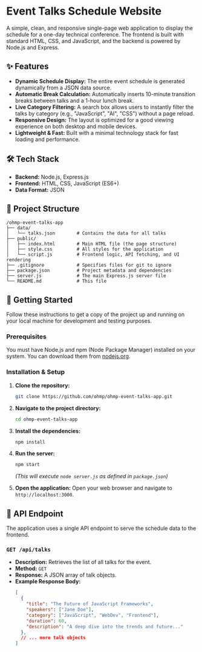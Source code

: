 # Event Talks Schedule Website

A simple, clean, and responsive single-page web application to display the schedule for a one-day technical conference. The frontend is built with standard HTML, CSS, and JavaScript, and the backend is powered by Node.js and Express.

## ✨ Features

*   **Dynamic Schedule Display:** The entire event schedule is generated dynamically from a JSON data source.
*   **Automatic Break Calculation:** Automatically inserts 10-minute transition breaks between talks and a 1-hour lunch break.
*   **Live Category Filtering:** A search box allows users to instantly filter the talks by category (e.g., "JavaScript", "AI", "CSS") without a page reload.
*   **Responsive Design:** The layout is optimized for a good viewing experience on both desktop and mobile devices.
*   **Lightweight & Fast:** Built with a minimal technology stack for fast loading and performance.

## 🛠️ Tech Stack

*   **Backend:** Node.js, Express.js
*   **Frontend:** HTML, CSS, JavaScript (ES6+)
*   **Data Format:** JSON

## 📂 Project Structure

```
/ohmp-event-talks-app
├── data/
│   └── talks.json        # Contains the data for all talks
├── public/
│   ├── index.html        # Main HTML file (the page structure)
│   ├── style.css         # All styles for the application
│   └── script.js         # Frontend logic, API fetching, and UI rendering
├── .gitignore            # Specifies files for git to ignore
├── package.json          # Project metadata and dependencies
├── server.js             # The main Express.js server file
└── README.md             # This file
```

## 🚀 Getting Started

Follow these instructions to get a copy of the project up and running on your local machine for development and testing purposes.

### Prerequisites

You must have Node.js and npm (Node Package Manager) installed on your system. You can download them from [nodejs.org](https://nodejs.org/).

### Installation & Setup

1.  **Clone the repository:**
    ```sh
    git clone https://github.com/ohmp/ohmp-event-talks-app.git
    ```

2.  **Navigate to the project directory:**
    ```sh
    cd ohmp-event-talks-app
    ```

3.  **Install the dependencies:**
    ```sh
    npm install
    ```

4.  **Run the server:**
    ```sh
    npm start
    ```
    *(This will execute `node server.js` as defined in `package.json`)*

5.  **Open the application:**
    Open your web browser and navigate to `http://localhost:3000`.

## 🔌 API Endpoint

The application uses a single API endpoint to serve the schedule data to the frontend.

### `GET /api/talks`

*   **Description:** Retrieves the list of all talks for the event.
*   **Method:** `GET`
*   **Response:** A JSON array of talk objects.
*   **Example Response Body:**
    ```json
    [
      {
        "title": "The Future of JavaScript Frameworks",
        "speakers": ["Jane Doe"],
        "category": ["JavaScript", "WebDev", "Frontend"],
        "duration": 60,
        "description": "A deep dive into the trends and future..."
      },
      // ... more talk objects
    ]
    ```
